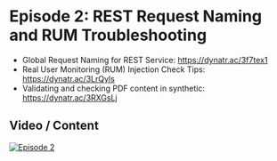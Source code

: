 # Episode 2: REST Request Naming and RUM Troubleshooting

- Global Request Naming for REST Service: https://dynatr.ac/3f7tex1
- Real User Monitoring (RUM) Injection Check Tips: https://dynatr.ac/3LrQyls
- Validating and checking PDF content in synthetic: https://dynatr.ac/3RXGsLj

## Video / Content

[![Episode 2](https://img.youtube.com/vi/cBQ_AF5J8m8/0.jpg)](https://www.youtube.com/watch?v=cBQ_AF5J8m8)
